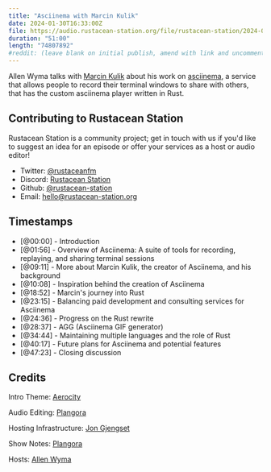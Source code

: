 ```yaml
---
title: "Asciinema with Marcin Kulik"
date: 2024-01-30T16:33:00Z
file: https://audio.rustacean-station.org/file/rustacean-station/2024-01-30-marcin-kulik.mp3
duration: "51:00"
length: "74807892"
#reddit: (leave blank on initial publish, amend with link and uncomment this line after Reddit thread has been posted)
---
```


Allen Wyma talks with [Marcin Kulik](https://ku1ik.com/) about his work on [asciinema](https://www.asciinema.org/), a service that allows people to record their terminal windows to share with others, that has the custom asciinema player written in Rust.

## Contributing to Rustacean Station

Rustacean Station is a community project; get in touch with us if you'd like to suggest an idea for an episode or offer your services as a host or audio editor!

- Twitter: [@rustaceanfm](https://twitter.com/rustaceanfm)
- Discord: [Rustacean Station](https://discord.gg/cHc3Gyc)
- Github: [@rustacean-station](https://github.com/rustacean-station/)
- Email: [hello@rustacean-station.org](mailto:hello@rustacean-station.org)

## Timestamps

- [@00:00] - Introduction
- [@01:56] - Overview of Asciinema: A suite of tools for recording, replaying, and sharing terminal sessions
- [@09:11] - More about Marcin Kulik, the creator of Asciinema, and his background
- [@10:08] - Inspiration behind the creation of Asciinema
- [@18:52] - Marcin's journey into Rust
- [@23:15] - Balancing paid development and consulting services for Asciinema
- [@24:36] - Progress on the Rust rewrite
- [@28:37] - AGG (Asciinema GIF generator)
- [@34:44] - Maintaining multiple languages and the role of Rust
- [@40:17] - Future plans for Asciinema and potential features
- [@47:23] - Closing discussion

## Credits

Intro Theme: [Aerocity](https://twitter.com/AerocityMusic)

Audio Editing: [Plangora](https://twitter.com/plangora)

Hosting Infrastructure: [Jon Gjengset](https://twitter.com/jonhoo/)

Show Notes: [Plangora](https://twitter.com/plangora)

Hosts: [Allen Wyma](https://twitter.com/allenwyma)
